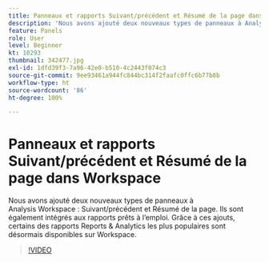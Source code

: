 ```yaml
---
title: Panneaux et rapports Suivant/précédent et Résumé de la page dans Workspace
description: 'Nous avons ajouté deux nouveaux types de panneaux à Analysis Workspace : Suivant/précédent et Résumé de la page. Ils sont également intégrés aux rapports prêts à l’emploi. Ces rapports… (Les descriptions doivent comporter entre 60 et 160 caractères).'
feature: Panels
role: User
level: Beginner
kt: 10293
thumbnail: 342477.jpg
exl-id: 1dfd39f3-7a96-42e0-b510-4c2443f074c3
source-git-commit: 9ee93461a944fc844bc314f2faafc0ffc6b77b8b
workflow-type: ht
source-wordcount: '86'
ht-degree: 100%

---
```


# Panneaux et rapports Suivant/précédent et Résumé de la page dans Workspace

Nous avons ajouté deux nouveaux types de panneaux à Analysis Workspace : Suivant/précédent et Résumé de la page. Ils sont également intégrés aux rapports prêts à l’emploi. Grâce à ces ajouts, certains des rapports Reports &amp; Analytics les plus populaires sont désormais disponibles sur Workspace.

>[!VIDEO](https://video.tv.adobe.com/v/342477/?quality=12&learn=on)
